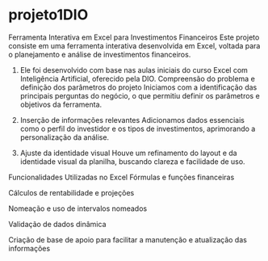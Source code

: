 # projeto1DIO
Ferramenta Interativa em Excel para Investimentos Financeiros
Este projeto consiste em uma ferramenta interativa desenvolvida em Excel, voltada para o planejamento e análise de investimentos financeiros.

1. Ele foi desenvolvido com base nas aulas iniciais do curso Excel com Inteligência Artificial, oferecido pela DIO.
Compreensão do problema e definição dos parâmetros do projeto
Iniciamos com a identificação das principais perguntas do negócio, o que permitiu definir os parâmetros e objetivos da ferramenta.

2. Inserção de informações relevantes
Adicionamos dados essenciais como o perfil do investidor e os tipos de investimentos, aprimorando a personalização da análise.

3. Ajuste da identidade visual
Houve um refinamento do layout e da identidade visual da planilha, buscando clareza e facilidade de uso.

Funcionalidades Utilizadas no Excel
Fórmulas e funções financeiras

Cálculos de rentabilidade e projeções

Nomeação e uso de intervalos nomeados

Validação de dados dinâmica

Criação de base de apoio para facilitar a manutenção e atualização das informações
